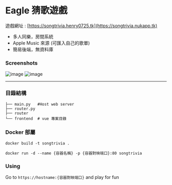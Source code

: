 # Eagle 猜歌遊戲
遊戲網址 : [https://songtrivia.henry0725.tk](https://songtrivia.nukapp.tk)
 * 多人同樂，房間系統
 * Apple Music 來源 (可匯入自己的歌單)
 * 簡易後端，無資料庫  
 
### Screenshots
 ![image](https://user-images.githubusercontent.com/31657781/185310665-3b325438-6cec-4c3d-975a-3bef3cbf3306.png)
 ![image](https://user-images.githubusercontent.com/31657781/185310987-36b3418c-58a0-4b0c-b0db-0956fa3fd9a2.png)

- - -
### 目錄結構
```
├── main.py   #Host web server
├── router.py 
├── router
└── frontend  # vue 專案目錄
```
### Docker 部屬

```
docker build -t songtrivia .
```

```
docker run -d --name {容器名稱} -p {容器對映端口}:80 songtrivia
```

### Using
Go to `https://hostname:{容器對映端口}`
and play for fun
